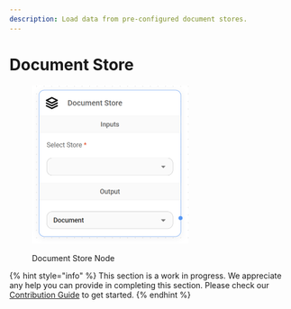 ```yaml
---
description: Load data from pre-configured document stores.
---
```


# Document Store

<figure><img src="../../../.gitbook/assets/image (6) (1) (1) (1) (1) (1) (1) (1).png" alt="" width="278"><figcaption><p>Document Store Node</p></figcaption></figure>

{% hint style="info" %}
This section is a work in progress. We appreciate any help you can provide in completing this section. Please check our [Contribution Guide](../../../contributing/) to get started.
{% endhint %}
